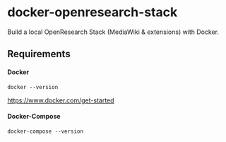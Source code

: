 # docker-openresearch-stack

Build a local OpenResearch Stack (MediaWiki &amp; extensions) with Docker.

## Requirements

#### Docker
```
docker --version
```
https://www.docker.com/get-started

#### Docker-Compose
```
docker-compose --version
```

